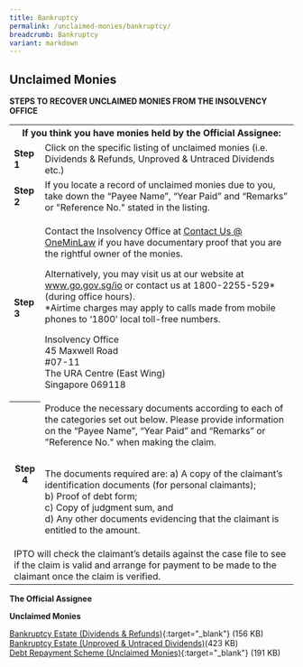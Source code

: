 ```yaml
---
title: Bankruptcy
permalink: /unclaimed-monies/bankruptcy/
breadcrumb: Bankruptcy
variant: markdown
---
```

Unclaimed Monies
---

**STEPS TO RECOVER UNCLAIMED MONIES FROM THE INSOLVENCY OFFICE**

<table>
  <tbody><tr>
    <th colspan="2">If you think you have monies held by the Official Assignee:</th>
  </tr>
  <tr>
    <td><b>Step 1</b></td>
    <td>Click on the specific listing of unclaimed monies (i.e. Dividends &amp; Refunds, Unproved &amp; Untraced Dividends etc.)</td>
  </tr>
  <tr>
    <td><b>Step 2</b></td>
    <td>If you locate a record of unclaimed monies due to you, take down the “Payee Name”, “Year Paid” and “Remarks” or "Reference No." stated in the listing.</td>
  </tr>
  <tr>
    <td><b>Step 3</b></td>
    <td>
      	
Contact the Insolvency Office at <a href="https://go.gov.sg/contactminlaw">Contact Us @ OneMinLaw</a> if you have documentary proof that you are the rightful owner of the monies.

Alternatively, you may visit us at our website at <a href="https://www.go.gov.sg/io/">www.go.gov.sg/io</a> or contact us at 1800-2255-529* (during office hours).<br>
*Airtime charges may apply to calls made from mobile phones to ‘1800’ local toll-free numbers.

Insolvency Office<br>
45 Maxwell Road<br>
#07-11<br>
The URA Centre (East Wing)<br>
Singapore 069118
    </td>
  </tr>
  <tr>
    <th>Step 4</th>
    <td>
      Produce the necessary documents according to each of the categories set out below. Please provide information on the “Payee Name”, “Year Paid” and “Remarks” or "Reference No." when making the claim.<br><br>
      
The documents required are:
a) A copy of the claimant’s identification documents (for personal claimants);<br>
b) Proof of debt form;<br>
c) Copy of judgment sum, and<br>
d) Any other documents evidencing that the claimant is entitled to the amount.
    </td>
  </tr>
  <tr>
    <td colspan="2">IPTO will check the claimant’s details against the case file to see if the claim is valid and arrange for payment to be made to the claimant once the claim is verified.</td>
  </tr>
</tbody></table>

**The Official Assignee**

**Unclaimed Monies**

[Bankruptcy Estate (Dividends &amp; Refunds)](/files/Bankruptcy___Unclaimed_Monies__Dividends__Refunds____Aug_24__Version_2_.pdf){:target="_blank"} (156 KB)<br>
[Bankruptcy Estate (Unproved &amp; Untraced Dividends)](/files/Bankruptcy_UnclaimedMonies_UnprovedandUntracedDividends_Mar25.pdf)(423 KB)<br>
[Debt Repayment Scheme (Unclaimed Monies)](/files/Debt_Repayment_Scheme__Unclaimed_Monies_.pdf){:target="_blank"} (191 KB)